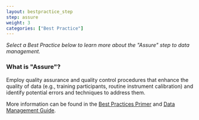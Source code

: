 ```yaml
---
layout: bestpractice_step
step: assure
weight: 3
categories: ["Best Practice"]
---
```


*Select a Best Practice below to learn more about the "Assure" step to data management.*

### What is "Assure"?

Employ quality assurance and quality control procedures that enhance the quality of data (e.g., training participants, routine instrument calibration) and identify potential errors and techniques to address them.

More information can be found in the [Best Practices Primer](https://www.dataone.org/sites/all/documents/DataONE_BP_Primer_020212.pdf) and [Data Management Guide](https://www.dataone.org/sites/all/documents/DataONE-PPSR-DataManagementGuide.pdf).
